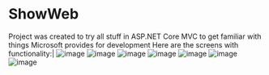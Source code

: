 # ShowWeb
Project was created to try all stuff in ASP.NET Core MVC to get familiar with things Microsoft provides for development
Here are the screens with functionality:|
![image](https://github.com/ZoonTronGG/ShowWeb/assets/106618094/a4c40dfe-9f1b-42f1-baee-18e44fef38ad)
![image](https://github.com/ZoonTronGG/ShowWeb/assets/106618094/6eacf188-4835-4f49-aaf2-d3056964747f)
![image](https://github.com/ZoonTronGG/ShowWeb/assets/106618094/1026d02f-73fb-4909-87a7-62a58edc9032)
![image](https://github.com/ZoonTronGG/ShowWeb/assets/106618094/e9667c40-a937-4cdc-9386-d8d5194982a2)
![image](https://github.com/ZoonTronGG/ShowWeb/assets/106618094/8729b71f-2bcc-4a4d-b20f-8f3695cf6791)
![image](https://github.com/ZoonTronGG/ShowWeb/assets/106618094/4af6ab1d-14e1-46f5-9095-9c1e0e50eaeb)
![image](https://github.com/ZoonTronGG/ShowWeb/assets/106618094/f294c6fd-cfe3-42b2-9e75-0d3624731c0b)
